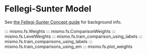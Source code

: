 # Fellegi-Sunter Model

See [the Fellegi-Sunter Concept guide](../concepts/fs.md) for background info.

::: mismo.fs.Weights
::: mismo.fs.ComparisonWeights
::: mismo.fs.LevelWeights
::: mismo.fs.train_comparison_using_labels
::: mismo.fs.train_comparisons_using_labels
::: mismo.fs.train_comparisons_using_em
::: mismo.fs.plot_weights